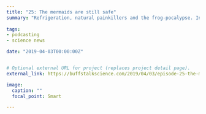 ```yaml
---
title: "25: The mermaids are still safe"
summary: "Refrigeration, natural painkillers and the frog-pocalypse. Interview with mechanical engineer Kaitlin McCreery."
  
tags:
- podcasting
- science news

date: "2019-04-03T00:00:00Z"


# Optional external URL for project (replaces project detail page).
external_link: https://buffstalkscience.com/2019/04/03/episode-25-the-mermaids-are-still-safe/

image:
  caption: ""
  focal_point: Smart

---
```

